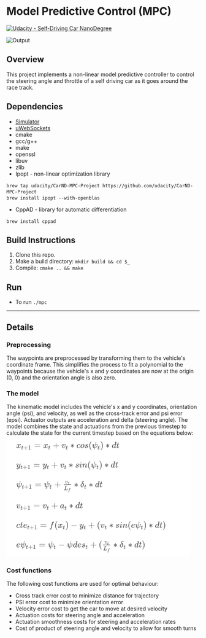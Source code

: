 # Model Predictive Control (MPC)

[![Udacity - Self-Driving Car NanoDegree](https://s3.amazonaws.com/udacity-sdc/github/shield-carnd.svg)](http://www.udacity.com/drive)

<img src="imgs/output.gif" width="480" alt="Output" />

## Overview
This project implements a non-linear model predictive controller to control the steering angle and throttle of a self driving car as it goes around the race track.

## Dependencies
* [Simulator](https://github.com/udacity/self-driving-car-sim/releases)
* [uWebSockets](https://github.com/uWebSockets/uWebSockets)
* cmake
* gcc/g++
* make
* openssl
* libuv
* zlib
* Ipopt - non-linear optimization library
```
brew tap udacity/CarND-MPC-Project https://github.com/udacity/CarND-MPC-Project
brew install ipopt --with-openblas
```

* CppAD - library for automatic differentiation
```
brew install cppad
```

## Build Instructions
1. Clone this repo.
2. Make a build directory: `mkdir build && cd $_`
3. Compile: `cmake .. && make`

## Run
* To run `./mpc`

---

## Details

### Preprocessing
The waypoints are preprocessed by transforming them to the vehicle's coordinate frame. This simplifies the process to fit a polynomial to the waypoints because the vehicle's x and y coordinates are now at the origin (0, 0) and the orientation angle is also zero.

### The model
The kinematic model includes the vehicle's x and y coordinates, orientation angle (psi), and velocity, as well as the cross-track error and psi error (epsi).
Actuator outputs are acceleration and delta (steering angle). The model combines the state and actuations from the previous timestep to calculate the state for the current timestep based on the equations below:
<img src="imgs/equations.png" width="480" alt="Output" />

### Cost functions
The following cost functions are used for optimal behaviour:
* Cross track error cost to minimize distance for trajectory
* PSI error cost to minimize orientation error
* Velocity error cost to get the car to move at desired velocity
* Actuation costs for steering angle and acceleration
* Actuation smoothness costs for steering and acceleration rates
* Cost of product of steering angle and velocity to allow for smooth turns 
